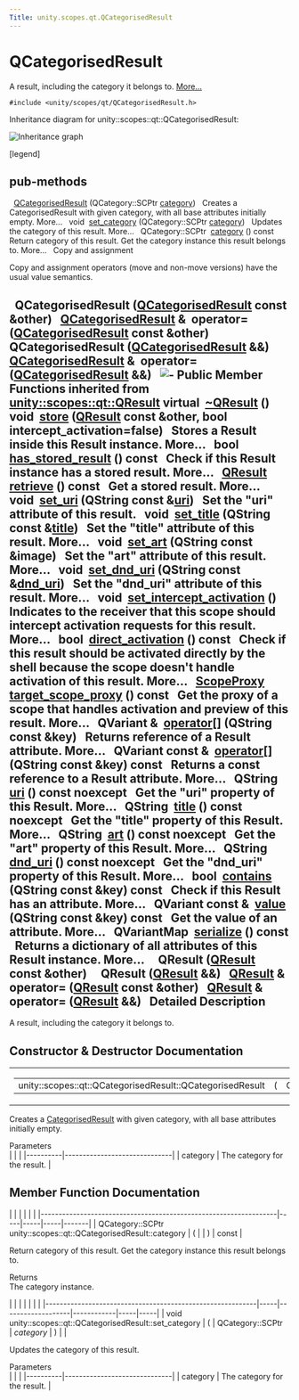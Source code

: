 ```yaml
---
Title: unity.scopes.qt.QCategorisedResult
---
```

        
QCategorisedResult
==================

A result, including the category it belongs to. [More...](#details)

`#include <unity/scopes/qt/QCategorisedResult.h>`

Inheritance diagram for unity::scopes::qt::QCategorisedResult:

![Inheritance graph](https://developer.ubuntu.com/static/devportal_uploaded/bf5ffbe2-46cd-43ec-a8fc-cda23add73f4-api/scopes/cpp/sdk-15.04.4/unity.scopes.qt.QCategorisedResult/classunity_1_1scopes_1_1qt_1_1_q_categorised_result__inherit__graph.png)

<span class="legend">\[legend\]</span>

pub-methods
------------------------------------------------------

 
<a href="#aaa0d31b18c65dff255c13ff014d11b7d">QCategorisedResult</a> (QCategory::SCPtr <a href="#a8516116413e83bdedb978c71f803f118">category</a>)
 
Creates a CategorisedResult with given category, with all base attributes initially empty. More...
 
void 
<a href="#ab24057bbd0ee446a40cb0b9d38ef696d">set_category</a> (QCategory::SCPtr <a href="#a8516116413e83bdedb978c71f803f118">category</a>)
 
Updates the category of this result. More...
 
QCategory::SCPtr 
<a href="#a8516116413e83bdedb978c71f803f118">category</a> () const
 
Return category of this result. Get the category instance this result belongs to. More...
 
Copy and assignment

Copy and assignment operators (move and non-move versions) have the usual value semantics.

 
**QCategorisedResult** (<a href="index.html">QCategorisedResult</a> const &other)
 
<a href="index.html">QCategorisedResult</a> & 
**operator=** (<a href="index.html">QCategorisedResult</a> const &other)
 
 
**QCategorisedResult** (<a href="index.html">QCategorisedResult</a> &&)
 
<a href="index.html">QCategorisedResult</a> & 
**operator=** (<a href="index.html">QCategorisedResult</a> &&)
 
![-](https://developer.ubuntu.com/static/devportal_uploaded/c6c349ee-6e85-44be-855b-9062eb932f9f-api/scopes/cpp/sdk-15.04.4/unity.scopes.qt.QCategorisedResult/closed.png) Public Member Functions inherited from <a href="unity.scopes.qt.QResult.md">unity::scopes::qt::QResult</a>
virtual 
<a href="../unity.scopes.qt.QResult.md#ad1bc050f67237c601821cc5836c76b94">~QResult</a> ()
 
void 
<a href="../unity.scopes.qt.QResult.md#a56592ac2bbf7a752f9aa99ea26226cee">store</a> (<a href="unity.scopes.qt.QResult.md">QResult</a> const &other, bool intercept\_activation=false)
 
Stores a Result inside this Result instance. More...
 
bool 
<a href="../unity.scopes.qt.QResult.md#affcb80d29930b57d8dc6aa268820d451">has_stored_result</a> () const
 
Check if this Result instance has a stored result. More...
 
<a href="unity.scopes.qt.QResult.md">QResult</a> 
<a href="../unity.scopes.qt.QResult.md#a3827c6b06d202ca6079f08b666f2c0ea">retrieve</a> () const
 
Get a stored result. More...
 
void 
<a href="../unity.scopes.qt.QResult.md#a1aa2ae9082f1e6507d18dc650f4d6d9d">set_uri</a> (QString const &<a href="../unity.scopes.qt.QResult.md#a253c1f08aae4338a3f89e192538e99f8">uri</a>)
 
Set the "uri" attribute of this result.
 
void 
<a href="../unity.scopes.qt.QResult.md#a1f3defe1265de15c763a591b0da87cf0">set_title</a> (QString const &<a href="../unity.scopes.qt.QResult.md#aafcb8c20516636cadb4be0e285ab20f6">title</a>)
 
Set the "title" attribute of this result. More...
 
void 
<a href="../unity.scopes.qt.QResult.md#a1f4f912a02b84f077bc85879a72a90be">set_art</a> (QString const &image)
 
Set the "art" attribute of this result. More...
 
void 
<a href="../unity.scopes.qt.QResult.md#aa091842db377921d6b0dd388f823a245">set_dnd_uri</a> (QString const &<a href="../unity.scopes.qt.QResult.md#a3da993e25ee4a714fc5feedb29892d05">dnd_uri</a>)
 
Set the "dnd\_uri" attribute of this result. More...
 
void 
<a href="../unity.scopes.qt.QResult.md#a92fcf6ff2271c442c5190dab63ec4042">set_intercept_activation</a> ()
 
Indicates to the receiver that this scope should intercept activation requests for this result. More...
 
bool 
<a href="../unity.scopes.qt.QResult.md#aa905c2b7854efd8d8031cb80044ccb9f">direct_activation</a> () const
 
Check if this result should be activated directly by the shell because the scope doesn't handle activation of this result. More...
 
<a href="../unity.scopes.md#a94db15da410f8419e4da711db842aaae">ScopeProxy</a> 
<a href="../unity.scopes.qt.QResult.md#a273100ac7b782044294250f939e3dba0">target_scope_proxy</a> () const
 
Get the proxy of a scope that handles activation and preview of this result. More...
 
QVariant & 
<a href="../unity.scopes.qt.QResult.md#a3b939c0d073ad78286e3cb8b8525ba2a">operator[]</a> (QString const &key)
 
Returns reference of a Result attribute. More...
 
QVariant const & 
<a href="../unity.scopes.qt.QResult.md#a205f7595cf44c96b610cc7813b126db2">operator[]</a> (QString const &key) const
 
Returns a const reference to a Result attribute. More...
 
QString 
<a href="../unity.scopes.qt.QResult.md#a253c1f08aae4338a3f89e192538e99f8">uri</a> () const noexcept
 
Get the "uri" property of this Result. More...
 
QString 
<a href="../unity.scopes.qt.QResult.md#aafcb8c20516636cadb4be0e285ab20f6">title</a> () const noexcept
 
Get the "title" property of this Result. More...
 
QString 
<a href="../unity.scopes.qt.QResult.md#ada4ef189c8a95ceb96bcf777dc312b24">art</a> () const noexcept
 
Get the "art" property of this Result. More...
 
QString 
<a href="../unity.scopes.qt.QResult.md#a3da993e25ee4a714fc5feedb29892d05">dnd_uri</a> () const noexcept
 
Get the "dnd\_uri" property of this Result. More...
 
bool 
<a href="../unity.scopes.qt.QResult.md#adde088969220153fde8dca7a4c4d117a">contains</a> (QString const &key) const
 
Check if this Result has an attribute. More...
 
QVariant const & 
<a href="../unity.scopes.qt.QResult.md#a7ed3240ad58f23d88e9de63e15062598">value</a> (QString const &key) const
 
Get the value of an attribute. More...
 
QVariantMap 
<a href="../unity.scopes.qt.QResult.md#a9188d2a2e431c71d85b142539f654e44">serialize</a> () const
 
Returns a dictionary of all attributes of this Result instance. More...
 
 
**QResult** (<a href="unity.scopes.qt.QResult.md">QResult</a> const &other)
 
 
**QResult** (<a href="unity.scopes.qt.QResult.md">QResult</a> &&)
 
<a href="unity.scopes.qt.QResult.md">QResult</a> & 
**operator=** (<a href="unity.scopes.qt.QResult.md">QResult</a> const &other)
 
<a href="unity.scopes.qt.QResult.md">QResult</a> & 
**operator=** (<a href="unity.scopes.qt.QResult.md">QResult</a> &&)
 
<span id="details"></span>
Detailed Description
--------------------

A result, including the category it belongs to.

Constructor & Destructor Documentation
--------------------------------------

<span id="aaa0d31b18c65dff255c13ff014d11b7d" class="anchor"></span>
<table>
<colgroup>
<col width="50%" />
<col width="50%" />
</colgroup>
<tbody>
<tr class="odd">
<td><table>
<tbody>
<tr class="odd">
<td>unity::scopes::qt::QCategorisedResult::QCategorisedResult</td>
<td>(</td>
<td>QCategory::SCPtr </td>
<td><em>category</em></td>
<td>)</td>
<td></td>
</tr>
</tbody>
</table></td>
<td><span class="mlabels"><span class="mlabel">explicit</span></span></td>
</tr>
</tbody>
</table>

Creates a <a href="unity.scopes.CategorisedResult.md" title="A result, including the category it belongs to. ">CategorisedResult</a> with given category, with all base attributes initially empty.

Parameters  
|          |                              |
|----------|------------------------------|
| category | The category for the result. |

Member Function Documentation
-----------------------------

<span id="a8516116413e83bdedb978c71f803f118" class="anchor"></span>
|                                                                  |     |     |     |       |
|------------------------------------------------------------------|-----|-----|-----|-------|
| QCategory::SCPtr unity::scopes::qt::QCategorisedResult::category | (   |     | )   | const |

Return category of this result. Get the category instance this result belongs to.

Returns  
The category instance.

<span id="ab24057bbd0ee446a40cb0b9d38ef696d" class="anchor"></span>
|                                                           |     |                   |            |     |     |
|-----------------------------------------------------------|-----|-------------------|------------|-----|-----|
| void unity::scopes::qt::QCategorisedResult::set\_category | (   | QCategory::SCPtr  | *category* | )   |     |

Updates the category of this result.

Parameters  
|          |                              |
|----------|------------------------------|
| category | The category for the result. |

